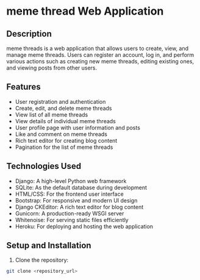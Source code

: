 # meme thread Web Application


## Description

meme threads is a web application that allows users to create, view, and manage meme threads. Users can register an account, log in, and perform various actions such as creating new meme threads, editing existing ones, and viewing posts from other users.

## Features

- User registration and authentication
- Create, edit, and delete meme threads
- View list of all meme threads
- View details of individual meme threads
- User profile page with user information and posts
- Like and comment on meme threads
- Rich text editor for creating blog content
- Pagination for the list of meme threads

## Technologies Used

- Django: A high-level Python web framework
- SQLite: As the default database during development
- HTML/CSS: For the frontend user interface
- Bootstrap: For responsive and modern UI design
- Django CKEditor: A rich text editor for blog content
- Gunicorn: A production-ready WSGI server
- Whitenoise: For serving static files efficiently
- Heroku: For deploying and hosting the web application

## Setup and Installation

1. Clone the repository:

```bash
git clone <repository_url>
